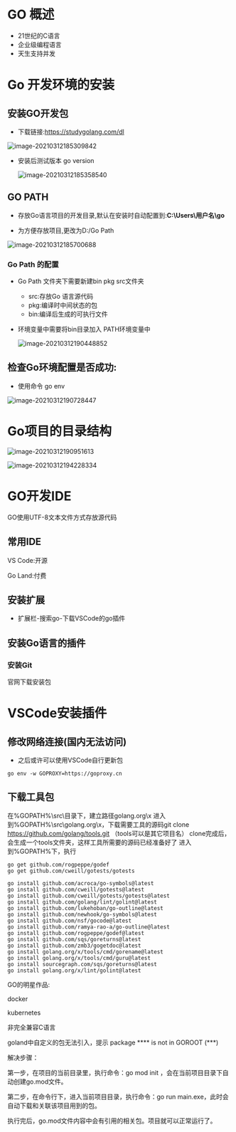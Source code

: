 # GO 概述

- 21世纪的C语言
- 企业级编程语言
-  天生支持并发

# Go 开发环境的安装

## 安装GO开发包

- 下载链接:https://studygolang.com/dl

![image-20210312185309842](.\GO.assets\image-20210312185309842.png)

- 安装后测试版本 go version

  ![image-20210312185358540](.\GO.assets\image-20210312185358540.png)

## GO PATH

- 存放Go语言项目的开发目录,默认在安装时自动配置到:**C:\Users\用户名\go**

- 为方便存放项目,更改为D:/Go Path

![image-20210312185700688](.\GO.assets\image-20210312185700688.png)

### Go Path 的配置

- Go Path 文件夹下需要新建bin pkg src文件夹

  - src:存放Go 语言源代码
  - pkg:编译时中间状态的包
  - bin:编译后生成的可执行文件

- 环境变量中需要将bin目录加入 PATH环境变量中

  ![image-20210312190448852](.\GO.assets\image-20210312190448852.png)

## 检查Go环境配置是否成功:

- 使用命令 go env

![image-20210312190728447](.\GO.assets\image-20210312190728447.png)

# Go项目的目录结构

![image-20210312190951613](.\GO.assets\image-20210312190951613.png)

![image-20210312194228334](.\GO.assets\image-20210312194228334.png)

# GO开发IDE

GO使用UTF-8文本文件方式存放源代码

## 常用IDE 

VS Code:开源

Go Land:付费

## 安装扩展

- 扩展栏-搜索go-下载VSCode的go插件

## 安装Go语言的插件

### 安装Git

官网下载安装包

# VSCode安装插件

## 修改网络连接(国内无法访问)

- 之后或许可以使用VSCode自行更新包

```
go env -w GOPROXY=https://goproxy.cn
```

## 下载工具包

在%GOPATH%\src\目录下，建立路径golang.org\x
进入到%GOPATH%\src\golang.org\x，下载需要工具的源码git clone https://github.com/golang/tools.git （tools可以是其它项目名）
clone完成后，会生成一个tools文件夹，这样工具所需要的源码已经准备好了
进入到%GOPATH%下，执行

```
go get github.com/rogpeppe/godef
go get github.com/cweill/gotests/gotests

go install github.com/acroca/go-symbols@latest
go install github.com/cweill/gotests@latest
go install github.com/cweill/gotests/gotests@latest
go install github.com/golang/lint/golint@latest
go install github.com/lukehoban/go-outline@latest
go install github.com/newhook/go-symbols@latest
go install github.com/nsf/gocode@latest
go install github.com/ramya-rao-a/go-outline@latest
go install github.com/rogpeppe/godef@latest
go install github.com/sqs/goreturns@latest
go install github.com/zmb3/gogetdoc@latest
go install golang.org/x/tools/cmd/gorename@latest
go install golang.org/x/tools/cmd/guru@latest
go install sourcegraph.com/sqs/goreturns@latest
go install golang.org/x/lint/golint@latest
```



GO的明星作品:

docker

kubernetes

非完全兼容C语言



goland中自定义的包无法引入，提示 package **** is not in GOROOT (***)

解决步骤：

第一步，在项目的当前目录里，执行命令：go mod init ，会在当前项目目录下自动创建go.mod文件。

第二步，在命令行下，进入当前项目目录，执行命令：go run main.exe，此时会自动下载和关联该项目用到的包。

 

执行完后，go.mod文件内容中会有引用的相关包。项目就可以正常运行了。